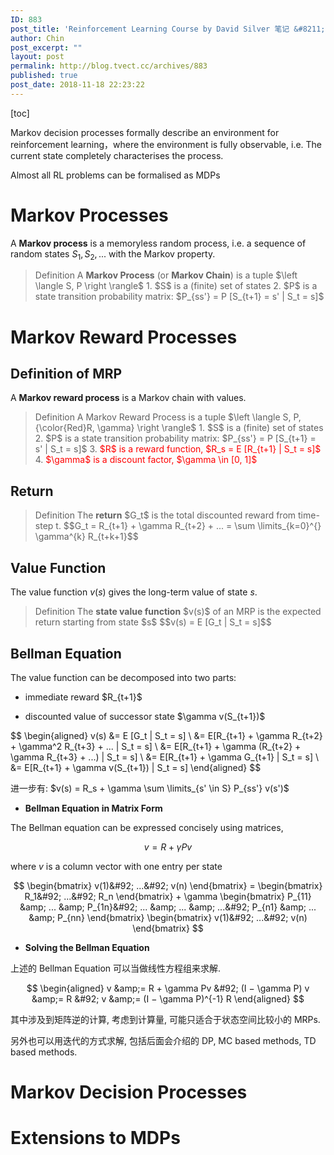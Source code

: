 ```yaml
---
ID: 883
post_title: 'Reinforcement Learning Course by David Silver 笔记 &#8211; Lecture02'
author: Chin
post_excerpt: ""
layout: post
permalink: http://blog.tvect.cc/archives/883
published: true
post_date: 2018-11-18 22:23:22
---
```

[toc]

Markov decision processes formally describe an environment for reinforcement learning，where the environment is fully observable, i.e. The current state completely characterises the process.

Almost all RL problems can be formalised as MDPs

<!--more-->

<h1>Markov Processes</h1>

A <strong>Markov process</strong> is a memoryless random process, i.e. a sequence of random states $S_1, S_2, ...$ with the Markov property.

<blockquote>
  Definition
  A <strong>Markov Process</strong> (or <strong>Markov Chain</strong>) is a tuple $\left \langle S, P \right \rangle$
  1. $S$ is a (finite) set of states
  2. $P$ is a state transition probability matrix: $P_{ss'} = P [S_{t+1} = s' | S_t = s]$
</blockquote>

<h1>Markov Reward Processes</h1>

<h2><strong>Definition of MRP</strong></h2>

A <strong>Markov reward process</strong> is a Markov chain with values.

<blockquote>
  Definition
  A Markov Reward Process is a tuple $\left \langle S, P, {\color{Red}R, \gamma} \right \rangle$
  1. $S$ is a (finite) set of states
  2. $P$ is a state transition probability matrix: $P_{ss'} = P [S_{t+1} = s' | S_t = s]$
  3. <font color="red"> $R$ is a reward function, $R_s = E [R_{t+1} | S_t = s]$ </font>
  4. <font color="red"> $\gamma$ is a discount factor, $\gamma \in [0, 1]$ </font>
</blockquote>

<h2><strong>Return</strong></h2>

<blockquote>
  Definition
  The <strong>return</strong> $G_t$ is the total discounted reward from time-step t.
  $$G_t = R_{t+1} + \gamma R_{t+2} + ... =  \sum \limits_{k=0}^{} \gamma^{k} R_{t+k+1}$$
</blockquote>

<h2><strong>Value Function</strong></h2>

The value function $v(s)$ gives the long-term value of state $s$.

<blockquote>
  Definition
  The <strong>state value function</strong> $v(s)$ of an MRP is the expected return starting from state $s$
  $$v(s) = E [G_t | S_t = s]$$
</blockquote>

<h2><strong>Bellman Equation</strong></h2>

The value function can be decomposed into two parts:

<ul>
<li>immediate reward $R_{t+1}$</p></li>
<li><p>discounted value of successor state $\gamma v(S_{t+1})$</p></li>
</ul>

<p>$$
\begin{aligned}
v(s) &amp;= E [G_t | S_t = s] &#92;
&amp;= E[R_{t+1} + \gamma R_{t+2} + \gamma^2 R_{t+3} + ... | S_t = s] &#92;
&amp;= E[R_{t+1} + \gamma (R_{t+2} + \gamma R_{t+3} + ...) | S_t = s] &#92;
&amp;= E[R_{t+1} + \gamma G_{t+1} | S_t = s] &#92;
&amp;= E[R_{t+1} + \gamma v(S_{t+1}) | S_t = s]
\end{aligned}
$$

进一步有: $v(s) = R_s + \gamma \sum \limits_{s' \in S} P_{ss'} v(s')$

<ul>
<li><strong>Bellman Equation in Matrix Form</strong></li>
</ul>

The Bellman equation can be expressed concisely using matrices,

$$v = R + \gamma P v$$

where $v$ is a column vector with one entry per state

$$
\begin{bmatrix}
v(1)&#92; 
...&#92; 
v(n)
\end{bmatrix} = \begin{bmatrix}
R_1&#92; 
...&#92; 
R_n
\end{bmatrix} + \gamma \begin{bmatrix}
P_{11} &amp; ... &amp; P_{1n}&#92; 
... &amp; ... &amp; ...&#92; 
P_{n1} &amp; ... &amp; P_{nn}
\end{bmatrix} \begin{bmatrix}
v(1)&#92; 
...&#92; 
v(n)
\end{bmatrix}
$$

<ul>
<li><strong>Solving the Bellman Equation</strong></li>
</ul>

上述的 Bellman Equation 可以当做线性方程组来求解.

$$
\begin{aligned}
v &amp;= R + \gamma Pv &#92;
(I − \gamma P) v &amp;= R &#92;
v &amp;= (I − \gamma P)^{-1} R
\end{aligned}
$$

其中涉及到矩阵逆的计算, 考虑到计算量, 可能只适合于状态空间比较小的 MRPs.

另外也可以用迭代的方式求解, 包括后面会介绍的 DP, MC based methods, TD based methods.

<h1>Markov Decision Processes</h1>

<h1>Extensions to MDPs</h1>